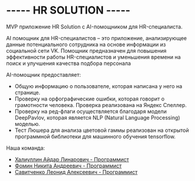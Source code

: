 # ----- **HR SOLUTION** -----
MVP приложение HR Solution с AI-помощником для HR-специалиста.

AI помощник для HR-специалистов – это приложение, анализирующее данные потенциального сотрудника на основе информации из социальной сети VK. 
Помощник предназначен для повышения эффективности работы HR-специалистов и уменьшения времени на поиск и улучшения качества подбора персонала


AI-помощник предоставляет: 
*  Общую информацию о пользователе, которая написана у него на странице. 
*  Проверку на орфографические ошибки, которая говорит о грамотности человека. Проверка реализована на Яндекс Спеллер. 
*  Проверку на ред-флаги осуществляется благодаря модели DeepPavlov, которая является NLP (Natural Language Processing) моделью. 
*  Тест Люшера для анализа цветовой гаммы реализован на открытой программной библиотеки для машинного обучения tensorflow. 

Наша команда:
* [Халиуллин Айдар Линарович - Программист](https://vk.com/aidkhall)
* [Фомин Никита Андреевич - Программист](https://vk.com/sveeecha)
* [Савитченко Леонид Алексеевич - Программист](https://vk.com/overdozzed)
